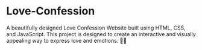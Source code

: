 # Love-Confession
A beautifully designed Love Confession Website built using HTML, CSS, and JavaScript. This project is designed to create an interactive and visually appealing way to express love and emotions. 💌✨
